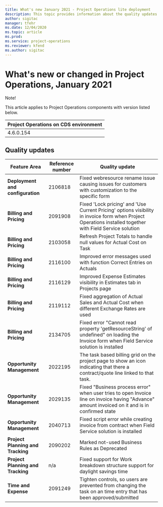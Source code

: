 ```yaml
---
title: What's new January 2021 - Project Operations lite deployment
description: This topic provides information about the quality updates available in the January 2021 release of Project Operations lite deployment.
author: sigitac
manager: tfehr
ms.date: 12/04/2020
ms.topic: article
ms.prod:
ms.service: project-operations
ms.reviewer: kfend 
ms.author: sigitac
---
```

# What&#39;s new or changed in Project Operations, January 2021

Note!

This article applies to Project Operations components with version listed below.

| Project Operations on CDS environment |
| --- |
| 4.6.0.154 |

## Quality updates

| **­­­­Feature Area** | **Reference number** | **Quality update** |
| --- | --- | --- |
| **Deployment and configuration** | 2106818 | Fixed webresource rename issue causing issues for customers with customization to the specific form |
| **Billing and Pricing** | 2091908 | Fixed &#39;Lock pricing&#39; and &#39;Use Current Pricing&#39; options visibility in invoice form when Project Operations installed together with Field Service solution |
| **Billing and Pricing** | 2103058 | Refresh Project Totals to handle null values for Actual Cost on Task |
| **Billing and Pricing** | 2116100 | Improved error messages used with function Correct Entries on Actuals |
| **Billing and Pricing** | 2116129 | Improved Expense Estimates visibility in Estimates tab in Projects page |
| **Billing and Pricing** | 2119112 | Fixed aggregation of Actual Sales and Actual Cost when different Exchange Rates are used |
| **Billing and Pricing** | 2134705 | Fixed error &quot;Cannot read property &#39;getResourceString&#39; of undefined&quot; on loading the Invoice form when Field Service solution is installed |
| **Opportunity Management** | 2022195 | The task based billing grid on the project page to show an icon indicating that there a contract/quote line linked to that task. |
| **Opportunity Management** | 2029135 | Fixed &quot;Business process error&quot; when user tries to open Invoice line on invoice having &quot;Advance&quot; amount invoiced on it and is in confirmed state |
| **Opportunity Management** | 2040713 | Fixed script error while creating invoice from contract when Field Service solution is installed |
| **Project Planning and Tracking** | 2090202 | Marked not-used Business Rules as Deprecated |
| **Project Planning and Tracking** | n/a | Fixed support for Work breakdown structure support for daylight savings time |
| **Time and Expense** | 2091249 | Tighten controls, so users are prevented from changing the task on an time entry that has been approved/submitted |
